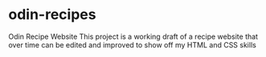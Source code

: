 # odin-recipes
Odin Recipe Website
This project is a working draft of a recipe website that over time can 
be edited and improved to show off my HTML and CSS skills